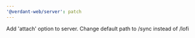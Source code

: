```yaml
---
'@verdant-web/server': patch
---
```


Add 'attach' option to server. Change default path to /sync instead of /lofi
